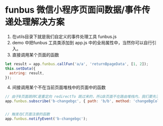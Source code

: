 # funbus 微信小程序页面间数据/事件传递处理解决方案
1. 在utils目录下就是我们自定义的事件处理工具 funbus.js
2. demo 中把funbus 工具类添加到 app.js 中的全局属性中，当然你可以自行引入。
3. 直接调用某个页面的函数
```javascript
let result = app.funbus.callFun('a/a', 'returnBpageData', [1, 2]);
this.setData({
  astring: result,
});
```
4. 间接调用某个不在当前页面堆栈中的页面中的函数
```javascript
// 由于B页面跳转C是重定向 redirectTo 跳过来的，所以B页面不在路由堆栈内，我们要先注册，然后再B页面里适当的时机出发该函数。
app.funbus.subscribe('b-changebgc', { path: 'b/b', method: 'changeBgColor', params: ['white'] });


// 触发在C页面注册的函数
app.funbus.notifyEvent('b-changebgc');
```

